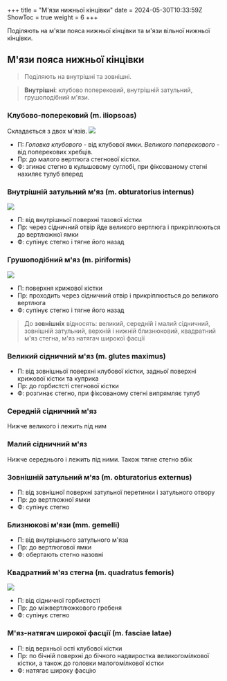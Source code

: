 +++
title = "М'язи нижньої кінцівки"
date = 2024-05-30T10:33:59Z
ShowToc = true
weight = 6
+++

Поділяють на м'язи пояса нижньої кінцівки та м'язи вільної нижньої кінцівки.

## М'язи пояса нижньої кінцівки
> Поділяють на внутрішні та зовнішні.

> **Внутрішні**: клубово поперековий, внутрішній затульний, грушоподібний м'язи.

### Клубово-поперековий (m. iliopsoas)
Складається з двох м'язів.
![](/img/iliopsoas.png)

- П: *Головка клубового* - від клубової ямки. *Великого поперекового* - від поперекових хребців.
- Пр: до малого вертлюга стегнової кістки. 
- Ф: згинає стегно в кульшовому суглобі, при фіксованому стегні нахиляє тулуб вперед

### Внутрішній затульний м'яз (m. obturatorius internus)
![](/img/Obturator_Internus.jpg)
- П: від внутрішньої поверхні тазової кістки
- Пр: через сідничний отвір йде великого вертлюга і прикріплюються до вертлюжної ямки
- Ф: супінує стегно і тягне його назад

### Грушоподібний м'яз (m. piriformis)
![](/img/piriformis.PNG)
- П:  поверхня крижової кістки
- Пр: проходить через сідничний отвір і прикріплюється до великого вертлюга
- Ф: супінує стегно і тягне його назад

> До **зовнішніх** відносять: великий, середній і малий сідничний, зовнішній затульний, верхній і нижній близнюковий, квадратний м'яз стегна, м'яз натягач широкої фасції

### Великий сідничний м'яз (m. glutes maximus)
- П: від зовнішньої поверхні клубової кістки, задньої поверхні крижової кістки та куприка
- Пр: до горбистсті стегнової кістки
- Ф: розгинає стегно, при фіксованому стегні випрямляє тулуб

### Середній сідничний м'яз 
Нижче великого і лежить під ним

### Малий сідничний м'яз
Нижче середнього і лежить під ними. Також тягне стегно вбік

### Зовнішній затульний м'яз (m. obturatorius externus)
- П: від зовнішної поверхні затульної перетинки і затульного отвору
- Пр: до вертлюжної ямки
- Ф: супінує стегно

### Близнюкові м'язи (mm. gemelli)
- П: від внутрішнього затульного м'яза
- Пр: до вертлюгової ямки
- Ф: обертають стегно назовні

### Квадратний м'яз стегна (m. quadratus femoris)
![](/img/quadratus%20femoris.png)
- П: від сідничної горбистості
- Пр: до міжвертлюжкового гребеня
- Ф: супінує стегно

### М'яз-натягач широкої фасції (m. fasciae latae)
- П: від верхньої ості клубової кістки
- Пр: по бічній поверхні до бічного надвиростка великогомілкової кістки, а також до головки малогомілкової кістки
- Ф: натягає широку фасцію 
